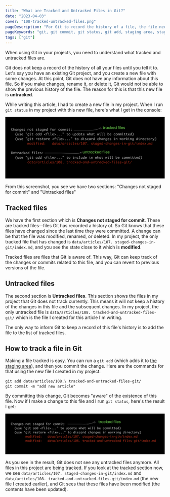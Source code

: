 ```yaml
---
title: "What are Tracked and Untracked Files in Git?"
date: "2023-04-03"
cover: "108-tracked-untracked-files.png"
pageDescription: "For Git to record the history of a file, the file needs to be in Git's list of tracked files. In this article, I explain the concept of tracked and untracked files in Git"
pageKeywords: "git, git commit, git status, git add, staging area, staged changes, not changed, changes, git project, tracked files, untracked files"
tags: ["git"]
---
```


When using Git in your projects, you need to understand what tracked and untracked files are.

Git does not keep a record of the history of all your files until you tell it to. Let's say you have an existing Git project, and you create a new file with some changes. At this point, Git does not have any information about this file. So if you make changes, rename it, or delete it, Git would not be able to show the previous history of the file. The reason for this is that this new file is **untracked**.

While writing this article, I had to create a new file in my project. When I run `git status` in my project with this new file, here's what I get in the console:

![Git status showing tracked and untracked files](./tracked-untracked.png)

From this screenshot, you see we have two sections: "Changes not staged for commit" and "Untracked files"

## Tracked files

We have the first section which is **Changes not staged for commit**. These are tracked files--files Git has recorded a history of. So Git knows that these files have changed since the last time they were committed. A change can be that the file was modified, renamed, or deleted. In my project, the only tracked file that has changed is `data/articles/107. staged-changes-in-git/index.md`, and you see the state close to it which is **modified**.

Tracked files are files that Git is aware of. This way, Git can keep track of the changes or commits related to this file, and you can revert to previous versions of the file.

## Untracked files

The second section is **Untracked files**. This section shows the files in my project that Git does not track currently. This means it will not keep a history of the changes in this file and the subsequent changes. In my project, the only untracked file is `data/articles/108. tracked-and-untracked-files-git/` which is the file I created for this article I'm writing.

The only way to inform Git to keep a record of this file's history is to add the file to the list of tracked files.

## How to track a file in Git

Making a file tracked is easy. You can run a `git add` (which adds it to [the staging area](/p/staged-changes-in-git/)), and then you commit the change. Here are the commands for that using the new file I created in my project:

```shell
git add data/articles/108.\ tracked-and-untracked-files-git/
git commit -m "add new article"
```

By committing this change, Git becomes "aware" of the existence of this file. Now if I make a change to this file and I run `git status`, here's the result I get:

![Git status showing only tracked files](./only-tracked.png)

As you see in the result, Git does not see any untracked files anymore. All files in this project are being tracked. If you look at the tracked section now, we see `data/articles/107. staged-changes-in-git/index.md` and `data/articles/108. tracked-and-untracked-files-git/index.md` (the new file I created earlier), and Git sees that these files have been modified (the contents have been updated).

